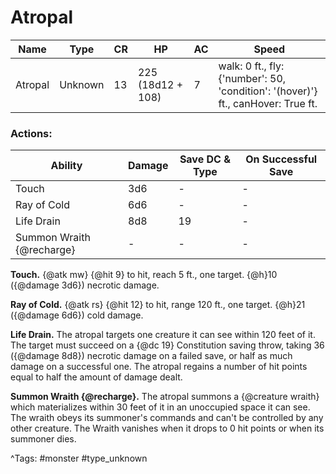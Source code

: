 # Atropal

| Name | Type | CR | HP | AC | Speed |
|------|------|----|----|----|-------|
| Atropal | Unknown | 13 | 225 (18d12 + 108) | 7 | walk: 0 ft., fly: {'number': 50, 'condition': '(hover)'} ft., canHover: True ft. |

### Actions:

| Ability | Damage | Save DC & Type | On Successful Save |
|---------|--------|----------------|--------------------|
| Touch | 3d6 | - | - |
| Ray of Cold | 6d6 | - | - |
| Life Drain | 8d8 | 19 | - |
| Summon Wraith {@recharge} | - | - | - |


**Touch.** {@atk mw} {@hit 9} to hit, reach 5 ft., one target. {@h}10 ({@damage 3d6}) necrotic damage.

**Ray of Cold.** {@atk rs} {@hit 12} to hit, range 120 ft., one target. {@h}21 ({@damage 6d6}) cold damage.

**Life Drain.** The atropal targets one creature it can see within 120 feet of it. The target must succeed on a {@dc 19} Constitution saving throw, taking 36 ({@damage 8d8}) necrotic damage on a failed save, or half as much damage on a successful one. The atropal regains a number of hit points equal to half the amount of damage dealt.

**Summon Wraith {@recharge}.** The atropal summons a {@creature wraith} which materializes within 30 feet of it in an unoccupied space it can see. The wraith obeys its summoner's commands and can't be controlled by any other creature. The Wraith vanishes when it drops to 0 hit points or when its summoner dies.

^Tags: #monster #type_unknown